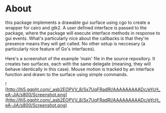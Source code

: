 # About #

this package implements a drawable gui surface using cgo to create a wrapper for cairo and gtk2. A user defined interface is passed to the package, where the package will execute interface methods in response to gui events. What's particularly nice about the callbacks is that they're presence means they will get called. No other setup is neccesary (a particularly nice feature of Go's interfaces).

Here's a screenshot of the example 'main' file in the source repository. It creates two surfaces, each with the same delegate (meaning, they will behave identically in this case). Mouse motion is tracked by an interface function and drawn to the surface using simple commands.

![http://lh5.ggpht.com/_asb2EOPVV_8/Sx7UqFRadRI/AAAAAAAAADc/eYcH_eA-JiA/s800/Screenshot.png](http://lh5.ggpht.com/_asb2EOPVV_8/Sx7UqFRadRI/AAAAAAAAADc/eYcH_eA-JiA/s800/Screenshot.png)